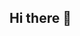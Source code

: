 ## Hi there 👋
<!--
[![Gerdin123's GitHub stats](https://github-readme-stats.vercel.app/api?username=Gerdin123)](https://github.com/anuraghazra/github-readme-stats)


**Gerdin123/Gerdin123** is a ✨ _special_ ✨ repository because its `README.md` (this file) appears on your GitHub profile.

Here are some ideas to get you started:

- 🔭 I’m currently working on ...
- 🌱 I’m currently learning ...
- 👯 I’m looking to collaborate on ...
- 🤔 I’m looking for help with ...
- 💬 Ask me about ...
- 📫 How to reach me: ...
- 😄 Pronouns: ...
- ⚡ Fun fact: ...
-->
